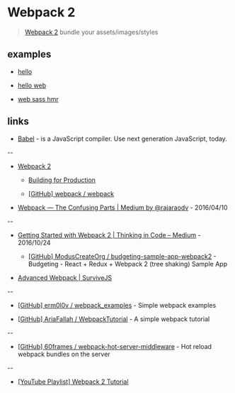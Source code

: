 # Webpack 2

> [Webpack 2](https://webpack.js.org/) bundle your assets/images/styles


## examples

* [hello](hello)

* [hello web](hello_web)

* [web sass hmr](web_sass_hmr)


## links

* [Babel](https://babeljs.io/) - is a JavaScript compiler. Use next generation JavaScript, today.

--

* [Webpack 2](https://webpack.js.org/)

  * [Building for Production](https://webpack.js.org/guides/production-build/#advanced-approach)

  * [[GitHub] webpack / webpack](https://github.com/webpack/webpack)

* [Webpack — The Confusing Parts | Medium by @rajaraodv](https://medium.com/@rajaraodv/webpack-the-confusing-parts-58712f8fcad9) - 2016/04/10

--

* [Getting Started with Webpack 2 | Thinking in Code – Medium](https://blog.madewithenvy.com/getting-started-with-webpack-2-ed2b86c68783) - 2016/10/24

  * [[GitHub] ModusCreateOrg / budgeting-sample-app-webpack2](https://github.com/ModusCreateOrg/budgeting-sample-app-webpack2) - Budgeting - React + Redux + Webpack 2 (tree shaking) Sample App

* [Advanced Webpack | SurviveJS](https://presentations.survivejs.com/advanced-webpack/)

--

* [[GitHub] erm0l0v / webpack_examples](https://github.com/erm0l0v/webpack_examples) - Simple webpack examples

* [[GitHub] AriaFallah / WebpackTutorial](https://github.com/AriaFallah/WebpackTutorial) - A simple webpack tutorial

--

* [[GitHub] 60frames / webpack-hot-server-middleware](https://github.com/60frames/webpack-hot-server-middleware) - Hot reload webpack bundles on the server

--

* [[YouTube Playlist] Webpack 2 Tutorial](https://www.youtube.com/watch?v=JdGnYNtuEtE&list=PLkEZWD8wbltnRp6nRR8kv97RbpcUdNawY)
